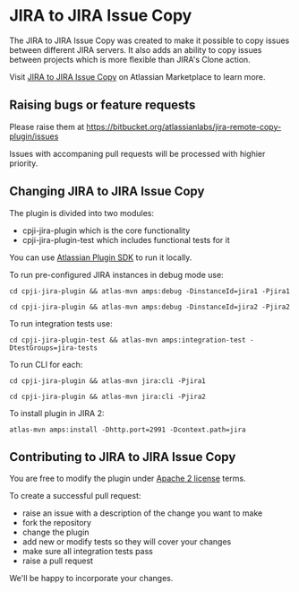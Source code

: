 JIRA to JIRA Issue Copy
============

The JIRA to JIRA Issue Copy was created to make it possible to copy issues between different JIRA servers. It also adds an ability to copy issues between projects which is more flexible than JIRA's Clone action.

Visit [JIRA to JIRA Issue Copy](https://marketplace.atlassian.com/plugins/com.atlassian.cpji.cpji-jira-plugin) on Atlassian Marketplace to learn more. 

Raising bugs or feature requests
-----------------
Please raise them at https://bitbucket.org/atlassianlabs/jira-remote-copy-plugin/issues

Issues with accompaning pull requests will be processed with highier priority.

Changing JIRA to JIRA Issue Copy
-----------------

The plugin is divided into two modules:

* cpji-jira-plugin which is the core functionality
* cpji-jira-plugin-test which includes functional tests for it

You can use [Atlassian Plugin SDK](http://confluence.atlassian.com/display/DEVNET/Developing+your+Plugin+using+the+Atlassian+Plugin+SDK) to run it locally.

To run pre-configured JIRA instances in debug mode use:

`cd cpji-jira-plugin && atlas-mvn amps:debug -DinstanceId=jira1 -Pjira1`

`cd cpji-jira-plugin && atlas-mvn amps:debug -DinstanceId=jira2 -Pjira2`

To run integration tests use:

`cd cpji-jira-plugin-test && atlas-mvn amps:integration-test -DtestGroups=jira-tests`

To run CLI for each:

`cd cpji-jira-plugin && atlas-mvn jira:cli -Pjira1`

`cd cpji-jira-plugin && atlas-mvn jira:cli -Pjira2`

To install plugin in JIRA 2:

`atlas-mvn amps:install -Dhttp.port=2991 -Dcontext.path=jira`

Contributing to JIRA to JIRA Issue Copy
-----------------

You are free to modify the plugin under [Apache 2 license](LICENSE) terms.

To create a successful pull request:

* raise an issue with a description of the change you want to make
* fork the repository
* change the plugin
* add new or modify tests so they will cover your changes
* make sure all integration tests pass
* raise a pull request

We'll be happy to incorporate your changes.
